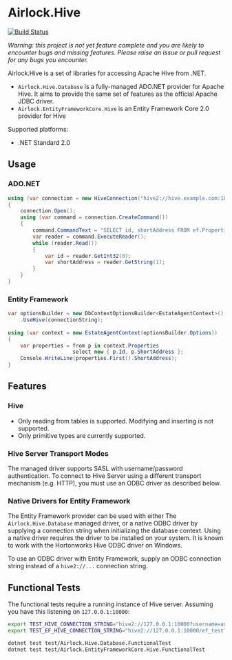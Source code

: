 Airlock.Hive
============

[![Build Status](https://travis-ci.org/SamuelFisher/Airlock.Hive.svg?branch=master)](https://travis-ci.org/SamuelFisher/Airlock.Hive)

_Warning: this project is not yet feature complete and you are likely to
encounter bugs and missing features. Please raise an issue or pull request
for any bugs you encounter._

Airlock.Hive is a set of libraries for accessing Apache Hive from .NET.

- `Airlock.Hive.Database` is a fully-managed ADO.NET provider for Apache Hive.
It aims to provide the same set of features as the official Apache JDBC driver.
- `Airlock.EntityFrameworkCore.Hive` is an Entity Framework Core 2.0 provider
for Hive

Supported platforms:

- .NET Standard 2.0

## Usage

### ADO.NET

```csharp
using (var connection = new HiveConnection("hive2://hive.example.com:10000?username=username&password=password"))
{
    connection.Open();
    using (var command = connection.CreateCommand())
    {
        command.CommandText = "SELECT id, shortAddress FROM ef.Properties";
        var reader = command.ExecuteReader();
        while (reader.Read())
        {
            var id = reader.GetInt32(0);
            var shortAddress = reader.GetString(1);
        }
    }
}
```

### Entity Framework

```csharp
var optionsBuilder = new DbContextOptionsBuilder<EstateAgentContext>()
    .UseHive(connectionString);
 
using (var context = new EstateAgentContext(optionsBuilder.Options))
{
    var properties = from p in context.Properties
                     select new { p.Id, p.ShortAddress };
    Console.WriteLine(properties.First().ShortAddress);
}
```

## Features

### Hive

- Only reading from tables is supported. Modifying and inserting is not supported.
- Only primitive types are currently supported.

### Hive Server Transport Modes

The managed driver supports SASL with username/password authentication. To
connect to Hive Server using a different transport mechanism (e.g. HTTP), you
must use an ODBC driver as described below.

### Native Drivers for Entity Framework

The Entity Framework provider can be used with either The
`Airlock.Hive.Database` managed driver, or a native ODBC driver by supplying
a connection string when initializing the database context. Using a native
driver requires the driver to be installed on your system. It is known to work
with the Hortonworks Hive ODBC driver on Windows.

To use an ODBC driver with Entity Framework, supply an ODBC connection string
instead of a `hive2://...` connection string.

## Functional Tests

The functional tests require a running instance of Hive server. Assuming you
have this listening on `127.0.0.1:10000`:

```bash
export TEST_HIVE_CONNECTION_STRING="hive2://127.0.0.1:10000?username=anonymous&password=anonymous"
export TEST_EF_HIVE_CONNECTION_STRING="hive2://127.0.0.1:10000/ef_test?username=anonymous&password=anonymous"

dotnet test test/Airlock.Hive.Database.FunctionalTest
dotnet test test/Airlock.EntityFrameworkCore.Hive.FunctionalTest
```
